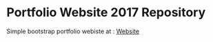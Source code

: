 # Portfolio Website 2017 Repository


Simple bootstrap portfolio webiste at : [Website](https://geekyshiva.github.io/portfolio/)



